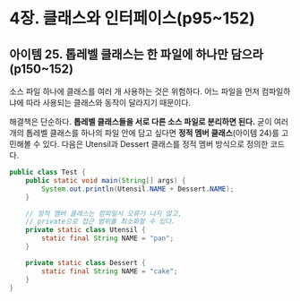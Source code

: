 # 4장. 클래스와 인터페이스(p95~152)

## 아이템 25. 톱레벨 클래스는 한 파일에 하나만 담으라(p150~152)

소스 파일 하나에 클래스를 여러 개 사용하는 것은 위험하다. 어느 파일을 먼저 컴파일하냐에 따라 사용되는 클래스와 동작이 달라지기 때문이다. 

해결책은 단순하다. **톱레벨 클래스들을 서로 다른 소스 파일로 분리하면 된다.** 굳이 여러 개의 톱레벨 클래스를 하나의 파일 안에 담고 싶다면 **정적 멤버 클래스**(아이템 24)를 고민해볼 수 있다. 다음은 Utensil과 Dessert 클래스를 정적 멤버 방식으로 정의한 코드다.

```java
public class Test {
    public static void main(String[] args) {
        System.out.println(Utensil.NAME + Dessert.NAME);
    }

    // 정적 멤버 클래스는 컴파일시 오류가 나지 않고,
    // private으로 접근 범위를 최소화할 수 있다.
    private static class Utensil {
        static final String NAME = "pan";
    }

    private static class Dessert {
        static final String NAME = "cake";
    }
}
```
